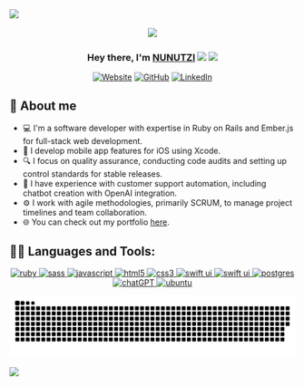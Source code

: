 <img src="https://user-images.githubusercontent.com/73097560/115834477-dbab4500-a447-11eb-908a-139a6edaec5c.gif">

<p align="center">
  <img width="400" height="auto" src="https://i.giphy.com/media/v1.Y2lkPTc5MGI3NjExb3hheTBhcWZpb2Nwc3IwZjhsaGpzZmp1YTNjcWZkdnNkMWk2bmxidyZlcD12MV9pbnRlcm5hbF9naWZfYnlfaWQmY3Q9Zw/bS6M7mYymMQIfuJlX0/giphy.gif"/>
</p>

<h3 align="center">Hey there, I'm <a href="https://nunutzi10.github.io/MyPortfolio-master/">NUNUTZI</a> <img src="https://media.giphy.com/media/hvRJCLFzcasrR4ia7z/giphy.gif" width="28"> <img src="https://emojis.slackmojis.com/emojis/images/1531849430/4246/blob-sunglasses.gif?1531849430" width="28"/></h3>

<p align="center">
  <a href="https://nunutzi10.github.io/MyPortfolio-master/"><img src="https://img.icons8.com/bubbles/50/000000/web.png" alt="Website"/></a>
	<a href="https://github.com/nunutzi10"><img src="https://img.icons8.com/bubbles/50/000000/github.png" alt="GitHub"/></a>
	<a href="https://www.linkedin.com/in/giovanni-nunutzi-estrada-alvarez-b67a67109/"><img src="https://img.icons8.com/bubbles/50/000000/linkedin.png" alt="LinkedIn"/></a>
</p>

## 📖 About me

* 💻 I'm a software developer with expertise in Ruby on Rails and Ember.js for full-stack web development.
* 📱 I develop mobile app features for iOS using Xcode.
* 🔍 I focus on quality assurance, conducting code audits and setting up control standards for stable releases.
* 🔗 I have experience with customer support automation, including chatbot creation with OpenAI integration.
* ⚙️ I work with agile methodologies, primarily SCRUM, to manage project timelines and team collaboration.
* 🌐 You can check out my portfolio [here](https://nunutzi10.github.io/MyPortfolio-master/).

## 👨‍💻 Languages and Tools:

<p align="center">
  <a href="https://www.cprogramming.com/" target="_blank"> 
    <img src="https://img.shields.io/badge/ruby-%23CC342D.svg?style=for-the-badge&logo=ruby&logoColor=white"
      alt="ruby"/>
  </a>
  <a href="https://www.java.com" target="_blank"> 
    <img src="https://img.shields.io/badge/SASS-hotpink.svg?style=for-the-badge&logo=SASS&logoColor=white" 
      alt="sass"/> 
  </a>
  <a href="https://developer.mozilla.org/en-US/docs/Web/JavaScript" target="_blank"> 
    <img src="https://img.shields.io/badge/Javascript-F7DF1E.svg?style=for-the-badge&logo=javascript&logoColor=black"
      alt="javascript"/> 
  </a>
  <a href="https://www.w3.org/html/" target="_blank"> 
    <img src="https://img.shields.io/badge/html-E34F26.svg?style=for-the-badge&logo=html5&logoColor=white"
      alt="html5"/> 
  </a>
  <a href="https://www.w3schools.com/css/" target="_blank">
    <img src="https://img.shields.io/badge/css-1572B6.svg?style=for-the-badge&logo=css3&logoColor=white"
      alt="css3"/>
  </a>
  <a href="https://www.typescriptlang.org/" target="_blank"> 
    <img src="https://img.shields.io/badge/swift-F54A2A?style=for-the-badge&logo=swift&logoColor=white"
      alt="swift ui"/>
  </a>
  <a href="https://www.typescriptlang.org/" target="_blank"> 
    <img src="https://img.shields.io/badge/ember-1C1E24?style=for-the-badge&logo=ember.js&logoColor=#D04A37"
      alt="swift ui"/>
  </a>
  <a href="https://www.typescriptlang.org/" target="_blank"> 
    <img src="https://img.shields.io/badge/postgres-%23316192.svg?style=for-the-badge&logo=postgresql&logoColor=white"
      alt="postgres"/>
  </a>
  <a href="https://www.typescriptlang.org/" target="_blank"> 
    <img src="https://img.shields.io/badge/chatGPT-74aa9c?style=for-the-badge&logo=openai&logoColor=white"
      alt="chatGPT"/>
  </a>
  <a href="https://www.typescriptlang.org/" target="_blank"> 
    <img src="https://img.shields.io/badge/Ubuntu-E95420?style=for-the-badge&logo=ubuntu&logoColor=white"
      alt="ubuntu"/>
  </a>
</p>

<p align="center">
  <img src="https://github.com/nunutzi10/nunutzi10/blob/output/github-snake-dark.svg" alt="snake">
</p>

<img src="https://user-images.githubusercontent.com/73097560/115834477-dbab4500-a447-11eb-908a-139a6edaec5c.gif">
